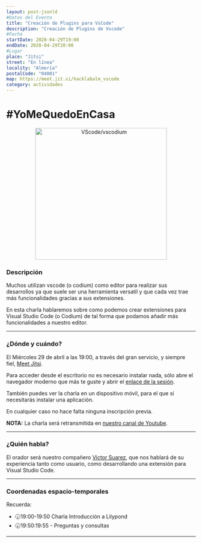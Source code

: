 ```yaml
---
layout: post-jsonld
#Datos del Evento
title: "Creación de Plugins para VsCode"
description: "Creación de Plugins de Vscode"
#Fecha
startDate: 2020-04-29T19:00
endDate: 2020-04-29T20:00
#Lugar
place: "Jitsi"
street: "En línea"
locality: "Almería"
postalCode: "04001"
map: https://meet.jit.si/hacklabalm_vscode
category: actividades
---
```


# #YoMeQuedoEnCasa

<p align="center">
  <img 
    src="https://res.cloudinary.com/practicaldev/image/fetch/s--LiYXrus5--/c_limit%2Cf_auto%2Cfl_progressive%2Cq_auto%2Cw_880/https://code4coders.files.wordpress.com/2019/05/008ce-1cn_xbd307e3lobhk511qqg.png%3Fw%3D700%26zoom%3D2%2522%2520Logo%2520Title%2520Text%25201%2522" 
    alt="VScode/vscodium" width="350px"/>
</p>

### Descripción

Muchos utilizan vscode (o codium) como editor para realizar sus desarrollos ya que suele ser una herramienta versatil y que cada vez trae más funcionalidades gracias a sus extensiones.

En esta charla hablaremos sobre como podemos crear extensiones para Visual Studio Code (o Codium) de tal forma que podamos añadir más funcionalidades a nuestro editor.

---

### ¿Dónde y cuándo?

El Miércoles 29 de abril a las 19:00, a través del gran servicio, y siempre fiel, [Meet Jitsi](https://meet.jit.si).

Para acceder desde el escritorio no es necesario instalar nada, sólo abre el navegador moderno que más te guste y abrir el [enlace de la sesión](https://meet.jit.si/hacklabalm_vscode).

También puedes ver la charla en un dispositivo móvil, para el que sí necesitarás instalar una aplicación.

En cualquier caso no hace falta ninguna inscripción previa.

**NOTA:** La charla será retransmitida en [nuestro canal de Youtube](https://www.youtube.com/c/hacklabalmerianet).

---

### ¿Quién habla?

El orador será nuestro compañero [Victor Suarez](https://twitter.com/zerasul), que nos hablará de su experiencia tanto como usuario, como desarrollando una extensión para Visual Studio Code.

---

### Coordenadas espacio-temporales

Recuerda:

- 🕡19:00-19:50 Charla Introducción a Lilypond
- 🕢19:50:19:55 - Preguntas y consultas

---

